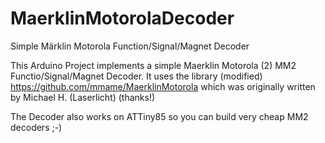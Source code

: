 # MaerklinMotorolaDecoder
Simple Märklin Motorola Function/Signal/Magnet Decoder

This Arduino Project implements a simple Maerklin Motorola (2) MM2 Functio/Signal/Magnet Decoder. It uses the library (modified) https://github.com/mmame/MaerklinMotorola which was originally written by Michael H. (Laserlicht) (thanks!)

The Decoder also works on ATTiny85 so you can build very cheap MM2 decoders ;-)

